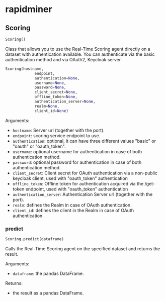 
# rapidminer


## Scoring
```python
Scoring()
```

Class that allows you to use the Real-Time Scoring agent directly on a dataset with authentication available.
You can authenticate via the basic authentication method and via OAuth2, Keycloak server.



```python
Scoring(hostname,
             endpoint,
             authentication=None,
             username=None,
             password=None,
             client_secret=None,
             offline_token=None,
             authentication_server=None,
             realm=None,
             client_id=None)
```

Arguments:
- `hostname`: Server url (together with the port).
- `endpoint`: scoring service endpoint to use.
- `authentication`: optional, it can have three different values "basic" or "oauth" or "oauth_token".
- `username`: optional username for authentication in case of both authentication method.
- `password`: optional password for authentication in case of both authentication method.
- `client_secret`: Client secret for OAuth authentication via a non-public keycloak client, used with "oauth_token" authentication
- `offline_token`: Offline token for authentication acquired via the /get-token endpoint, used with "oauth_token" authentication
- `authentication_server`: Authentication Server url (together with the port).
- `realm`: defines the Realm in case of OAuth authentication.
- `client_id`: defines the client in the Realm in case of OAuth authentication.


### predict
```python
Scoring.predict(dataframe)
```

Calls the Real-Time Scoring agent on the specified dataset and returns the result.

Arguments:
- `dataframe`: the pandas DataFrame.



Returns:


- the result as a pandas DataFrame.
